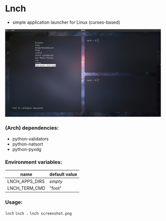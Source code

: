 # Lnch
- simple application launcher for Linux (curses-based)

![screenshot](https://raw.githubusercontent.com/babilon15/lnch/rv2/screenshot.png)

### (Arch) dependencies:
- python-validators
- python-natsort
- python-pyxdg

### Environment variables:
| name           | default value |
| -------------- | ------------- |
| LNCH_APPS_DIRS | *empty*       |
| LNCH_TERM_CMD  | "foot"        |

### Usage:
`lnch`
`lnch .`
`lnch screenshot.png`